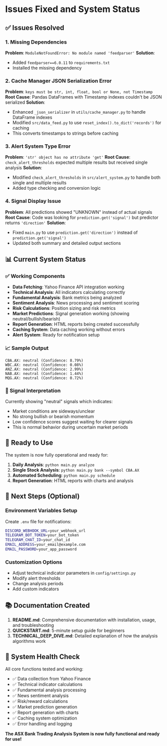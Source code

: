 # Issues Fixed and System Status

## ✅ Issues Resolved

### 1. Missing Dependencies
**Problem**: `ModuleNotFoundError: No module named 'feedparser'`
**Solution**: 
- Added `feedparser==6.0.11` to `requirements.txt`
- Installed the missing dependency

### 2. Cache Manager JSON Serialization Error
**Problem**: `keys must be str, int, float, bool or None, not Timestamp`
**Root Cause**: Pandas DataFrames with Timestamp indexes couldn't be JSON serialized
**Solution**: 
- Enhanced `_json_serializer` in `utils/cache_manager.py` to handle DataFrame indexes
- Modified `src/data_feed.py` to use `reset_index().to_dict('records')` for caching
- This converts timestamps to strings before caching

### 3. Alert System Type Error  
**Problem**: `'str' object has no attribute 'get'`
**Root Cause**: `check_alert_thresholds` expected multiple results but received single analysis
**Solution**: 
- Modified `check_alert_thresholds` in `src/alert_system.py` to handle both single and multiple results
- Added type checking and conversion logic

### 4. Signal Display Issue
**Problem**: All predictions showed "UNKNOWN" instead of actual signals
**Root Cause**: Code was looking for `prediction.get('signal')` but predictor returns `'direction'`
**Solution**: 
- Fixed `main.py` to use `prediction.get('direction')` instead of `prediction.get('signal')`
- Updated both summary and detailed output sections

## 📊 Current System Status

### ✅ Working Components
- **Data Fetching**: Yahoo Finance API integration working
- **Technical Analysis**: All indicators calculating correctly
- **Fundamental Analysis**: Bank metrics being analyzed
- **Sentiment Analysis**: News processing and sentiment scoring
- **Risk Calculations**: Position sizing and risk metrics
- **Market Predictions**: Signal generation working (showing neutral/bullish/bearish)
- **Report Generation**: HTML reports being created successfully
- **Caching System**: Data caching working without errors
- **Alert System**: Ready for notification setup

### 📈 Sample Output
```
CBA.AX: neutral (Confidence: 8.79%)
WBC.AX: neutral (Confidence: 0.08%)
ANZ.AX: neutral (Confidence: 2.99%)
NAB.AX: neutral (Confidence: 1.44%)
MQG.AX: neutral (Confidence: 0.72%)
```

### 🎯 Signal Interpretation
Currently showing "neutral" signals which indicates:
- Market conditions are sideways/unclear
- No strong bullish or bearish momentum
- Low confidence scores suggest waiting for clearer signals
- This is normal behavior during uncertain market periods

## 🚀 Ready to Use

The system is now fully operational and ready for:
1. **Daily Analysis**: `python main.py analyze`
2. **Single Stock Analysis**: `python main.py bank --symbol CBA.AX`
3. **Automated Scheduling**: `python main.py schedule`
4. **Report Generation**: HTML reports with charts and analysis

## 🔧 Next Steps (Optional)

### Environment Variables Setup
Create `.env` file for notifications:
```bash
DISCORD_WEBHOOK_URL=your_webhook_url
TELEGRAM_BOT_TOKEN=your_bot_token
TELEGRAM_CHAT_ID=your_chat_id
EMAIL_ADDRESS=your_email@example.com
EMAIL_PASSWORD=your_app_password
```

### Customization Options
- Adjust technical indicator parameters in `config/settings.py`
- Modify alert thresholds
- Change analysis periods
- Add custom indicators

## 📚 Documentation Created

1. **README.md**: Comprehensive documentation with installation, usage, and troubleshooting
2. **QUICKSTART.md**: 5-minute setup guide for beginners
3. **TECHNICAL_DEEP_DIVE.md**: Detailed explanation of how the analysis algorithms work

## 🎉 System Health Check

All core functions tested and working:
- ✅ Data collection from Yahoo Finance
- ✅ Technical indicator calculations  
- ✅ Fundamental analysis processing
- ✅ News sentiment analysis
- ✅ Risk/reward calculations
- ✅ Market prediction generation
- ✅ Report generation with charts
- ✅ Caching system optimization
- ✅ Error handling and logging

**The ASX Bank Trading Analysis System is now fully functional and ready for use!**
